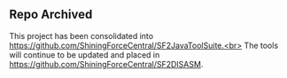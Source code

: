 ## Repo Archived
This project has been consolidated into https://github.com/ShiningForceCentral/SF2JavaToolSuite.<br>
The tools will continue to be updated and placed in https://github.com/ShiningForceCentral/SF2DISASM.

